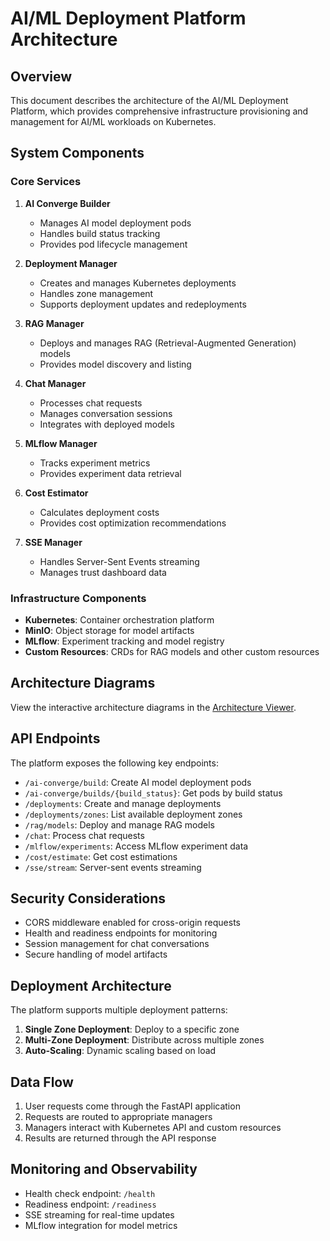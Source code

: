 # AI/ML Deployment Platform Architecture

## Overview

This document describes the architecture of the AI/ML Deployment Platform, which provides comprehensive infrastructure provisioning and management for AI/ML workloads on Kubernetes.

## System Components

### Core Services

1. **AI Converge Builder**
   - Manages AI model deployment pods
   - Handles build status tracking
   - Provides pod lifecycle management

2. **Deployment Manager**
   - Creates and manages Kubernetes deployments
   - Handles zone management
   - Supports deployment updates and redeployments

3. **RAG Manager**
   - Deploys and manages RAG (Retrieval-Augmented Generation) models
   - Provides model discovery and listing

4. **Chat Manager**
   - Processes chat requests
   - Manages conversation sessions
   - Integrates with deployed models

5. **MLflow Manager**
   - Tracks experiment metrics
   - Provides experiment data retrieval

6. **Cost Estimator**
   - Calculates deployment costs
   - Provides cost optimization recommendations

7. **SSE Manager**
   - Handles Server-Sent Events streaming
   - Manages trust dashboard data

### Infrastructure Components

- **Kubernetes**: Container orchestration platform
- **MinIO**: Object storage for model artifacts
- **MLflow**: Experiment tracking and model registry
- **Custom Resources**: CRDs for RAG models and other custom resources

## Architecture Diagrams

View the interactive architecture diagrams in the [Architecture Viewer](./index.html).

## API Endpoints

The platform exposes the following key endpoints:

- `/ai-converge/build`: Create AI model deployment pods
- `/ai-converge/builds/{build_status}`: Get pods by build status
- `/deployments`: Create and manage deployments
- `/deployments/zones`: List available deployment zones
- `/rag/models`: Deploy and manage RAG models
- `/chat`: Process chat requests
- `/mlflow/experiments`: Access MLflow experiment data
- `/cost/estimate`: Get cost estimations
- `/sse/stream`: Server-sent events streaming

## Security Considerations

- CORS middleware enabled for cross-origin requests
- Health and readiness endpoints for monitoring
- Session management for chat conversations
- Secure handling of model artifacts

## Deployment Architecture

The platform supports multiple deployment patterns:

1. **Single Zone Deployment**: Deploy to a specific zone
2. **Multi-Zone Deployment**: Distribute across multiple zones
3. **Auto-Scaling**: Dynamic scaling based on load

## Data Flow

1. User requests come through the FastAPI application
2. Requests are routed to appropriate managers
3. Managers interact with Kubernetes API and custom resources
4. Results are returned through the API response

## Monitoring and Observability

- Health check endpoint: `/health`
- Readiness endpoint: `/readiness`
- SSE streaming for real-time updates
- MLflow integration for model metrics